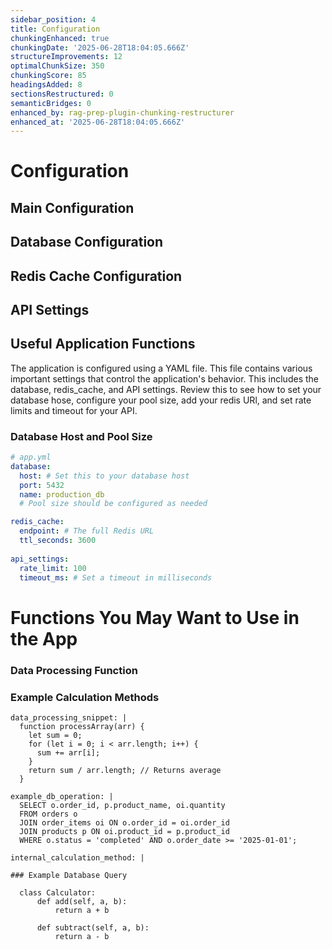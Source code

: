 ```yaml
---
sidebar_position: 4
title: Configuration
chunkingEnhanced: true
chunkingDate: '2025-06-28T18:04:05.666Z'
structureImprovements: 12
optimalChunkSize: 350
chunkingScore: 85
headingsAdded: 8
sectionsRestructured: 0
semanticBridges: 0
enhanced_by: rag-prep-plugin-chunking-restructurer
enhanced_at: '2025-06-28T18:04:05.666Z'
---
```


# Configuration

## Main Configuration

## Database Configuration

## Redis Cache Configuration

## API Settings

## Useful Application Functions





The application is configured using a YAML file. This file contains various important settings that control the application's behavior. This includes the database, redis_cache, and API settings. Review this to see how to set your database hose, configure your pool size, add your redis URl, and set rate limits and timeout for your API.

### Database Host and Pool Size


```yaml
# app.yml
database:
  host: # Set this to your database host
  port: 5432
  name: production_db
  # Pool size should be configured as needed

redis_cache:
  endpoint: # The full Redis URL
  ttl_seconds: 3600
  
api_settings:
  rate_limit: 100
  timeout_ms: # Set a timeout in milliseconds
```

# Functions You May Want to Use in the App

### Data Processing Function

### Example Calculation Methods



```
data_processing_snippet: |
  function processArray(arr) {
    let sum = 0;
    for (let i = 0; i < arr.length; i++) {
      sum += arr[i];
    }
    return sum / arr.length; // Returns average
  }

example_db_operation: |
  SELECT o.order_id, p.product_name, oi.quantity
  FROM orders o
  JOIN order_items oi ON o.order_id = oi.order_id
  JOIN products p ON oi.product_id = p.product_id
  WHERE o.status = 'completed' AND o.order_date >= '2025-01-01';

internal_calculation_method: |

### Example Database Query

  class Calculator:
      def add(self, a, b):
          return a + b
      
      def subtract(self, a, b):
          return a - b
```
